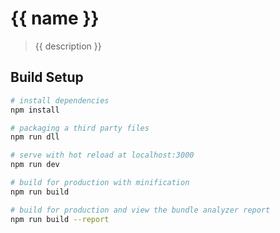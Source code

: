 # {{ name }}

> {{ description }}

## Build Setup

``` bash
# install dependencies
npm install

# packaging a third party files
npm run dll

# serve with hot reload at localhost:3000
npm run dev

# build for production with minification
npm run build

# build for production and view the bundle analyzer report
npm run build --report
```
